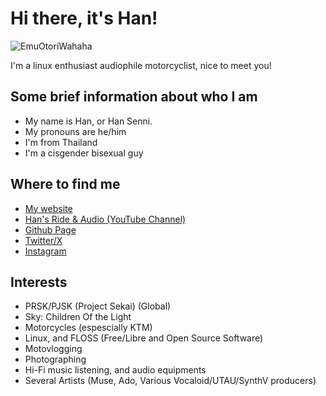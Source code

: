 # Hi there, it's Han! 

![EmuOtoriWahaha](EmuOtori2.webp)

I'm a linux enthusiast audiophile motorcyclist, nice to meet you!

## Some brief information about who I am

- My name is Han, or Han Senni.
- My pronouns are he/him
- I'm from Thailand
- I'm a cisgender bisexual guy

## Where to find me 

- [My website](https://senni-han.github.io)
- [Han's Ride & Audio (YouTube Channel)](https://youtube.com/@han_ride_audio)
- [Github Page](https://github.com/senni-han)
- [Twitter/X](https://x.com/LEXUSKASA)
- [Instagram](https://instagram.com/senni_han)

## Interests

- PRSK/PJSK (Project Sekai) (Global)
- Sky: Children Of the Light
- Motorcycles (espescially KTM)
- Linux, and FLOSS (Free/Libre and Open Source Software)
- Motovlogging
- Photographing
- Hi-Fi music listening, and audio equipments
- Several Artists (Muse, Ado, Various Vocaloid/UTAU/SynthV producers)
